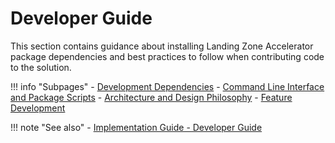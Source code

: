 # Developer Guide

This section contains guidance about installing Landing Zone Accelerator package dependencies and best practices to follow when contributing code to the solution.

!!! info "Subpages"
    - [Development Dependencies](./dependencies.md)
    - [Command Line Interface and Package Scripts](./scripts.md)
    - [Architecture and Design Philosophy](./design.md)
    - [Feature Development](./features.md)

!!! note "See also"
    - [Implementation Guide - Developer Guide](https://docs.aws.amazon.com/solutions/latest/landing-zone-accelerator-on-aws/developer-guide.html)